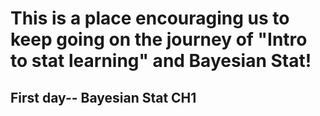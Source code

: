 # This is a place encouraging us to keep going on the journey of "Intro to stat learning" and Bayesian Stat!

## First day-- Bayesian Stat CH1
